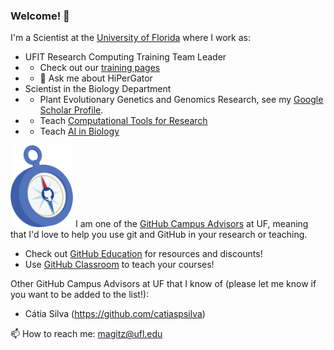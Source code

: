### Welcome! 👋

I'm a Scientist at the [University of Florida](https://ufl.edu) where I work as:
* UFIT Research Computing Training Team Leader
* * Check out our [training pages](https://help.rc.ufl.edu/doc/Training) 
* * 💬 Ask me about HiPerGator
* Scientist in the Biology Department
* * Plant Evolutionary Genetics and Genomics Research, see my [Google Scholar Profile](https://scholar.google.com/citations?user=nk4e8JgAAAAJ&hl=en).
* * Teach [Computational Tools for Research](https://comptoolsres.github.io/)
* * Teach [AI in Biology](https://aibiology.github.io/)

![GitHub Campus Advisor Logo](campus_advisors-icon-100p.png) I am one of the [GitHub Campus Advisors](https://education.github.com/teachers/advisors) at UF, meaning that I'd love to help you use git and GitHub in your research or teaching. 
* Check out [GitHub Education](https://education.github.com/) for resources and discounts!
* Use [GitHub Classroom](https://classroom.github.com/) to teach your courses!

Other GitHub Campus Advisors at UF that I know of (please let me know if you want to be added to the list!):
* Cátia Silva (https://github.com/catiaspsilva)

📫 How to reach me: magitz@ufl.edu
<!--
**magitz/magitz** is a ✨ _special_ ✨ repository because its `README.md` (this file) appears on your GitHub profile.

Here are some ideas to get you started:

- 🔭 I’m currently working on ...
- 🌱 I’m currently learning ...
- 👯 I’m looking to collaborate on ...
- 🤔 I’m looking for help with ...
- 💬 Ask me about ...
- 📫 How to reach me: ...
- 😄 Pronouns: ...
- ⚡ Fun fact: ...
-->
